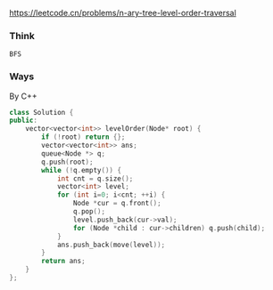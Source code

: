 https://leetcode.cn/problems/n-ary-tree-level-order-traversal

### Think
```
BFS
```

### Ways
By C++
```C++
class Solution {
public:
    vector<vector<int>> levelOrder(Node* root) {
        if (!root) return {};
        vector<vector<int>> ans;
        queue<Node *> q;
        q.push(root);
        while (!q.empty()) {
            int cnt = q.size();
            vector<int> level;
            for (int i=0; i<cnt; ++i) {
                Node *cur = q.front();
                q.pop();
                level.push_back(cur->val);
                for (Node *child : cur->children) q.push(child);
            }
            ans.push_back(move(level));
        }
        return ans;
    }
};
```
